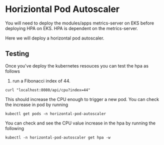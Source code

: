 # Horiziontal Pod Autoscaler

You will need to deploy the modules/apps metrics-server on EKS before deploying HPA on EKS. HPA is dependent on the metrics-server.

Here we will deploy a horizontal pod autoscaler.

## Testing
Once you've deploy the kubernetes resouces you can test the hpa as follows

1) run a Fibonacci index of 44. 
```
curl "localhost:8080/api/cpu?index=44"
```

This should increase the CPU enough to trigger a new pod. You can check the increase in pod by running
```
kubectl get pods -n horizontal-pod-autoscaler
```

You can check and see the CPU value increase in the hpa by running the following
```
kubectl -n horizontal-pod-autoscaler get hpa -w
```

